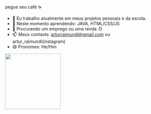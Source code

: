 pegue seu café ☕

- 🔭 Eu trabalho atualmente em meus projetos pessoais e da escola.
- 🌱 Neste momento aprendendo: JAVA, HTML/CSS/JS 
- 🤔 Procurando um emprego ou uma renda :D
- 📫 Meus contaots: arturraimundi@gmail.com ou artur_raimundi(instagram)
- 😄 Pronomes: He/Him


<div>
<a href="https://github.com/arturraimundi">
<img height="180em" src="https://github-readme-stats.vercel.app/api?username=arturraimundi&show_icons=true&theme=dracula&include_all_commits=true&count_private=true"/>
</div>
